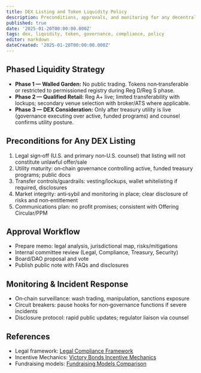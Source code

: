 ```yaml
---
title: DEX Listing and Token Liquidity Policy
description: Preconditions, approvals, and monitoring for any decentralized exchange (DEX) listing of governance tokens to ensure compliance and minimize speculation risk.
published: true
date: '2025-01-20T00:00:00.000Z'
tags: dex, liquidity, token, governance, compliance, policy
editor: markdown
dateCreated: '2025-01-20T00:00:00.000Z'
---
```


## Phased Liquidity Strategy

- **Phase 1 — Walled Garden:** No public trading. Tokens non‑transferable or restricted to permissioned registry during Reg D/Reg S phase.
- **Phase 2 — Qualified Retail:** Reg A+ live; limited transferability with lockups; secondary venue selection with broker/ATS where applicable.
- **Phase 3 — DEX Consideration:** Only after treasury utility is live (governance executing over active, funded programs) and counsel confirms utility posture.

## Preconditions for Any DEX Listing

1. Legal sign‑off (U.S. and primary non‑U.S. counsel) that listing will not constitute unlawful offer/sale
2. Utility maturity: on‑chain governance controlling active, funded treasury programs; public docs
3. Transfer controls/guardrails: vesting/lockups, wallet whitelisting if required, disclosures
4. Market integrity: anti‑sybil and monitoring in place; clear disclosure of risks and non‑entitlement
5. Communications plan: no profit promises; consistent with Offering Circular/PPM

## Approval Workflow

- Prepare memo: legal analysis, jurisdictional map, risks/mitigations
- Internal committee review (Legal, Compliance, Treasury, Security)
- Board/DAO proposal and vote
- Publish public note with FAQs and disclosures

## Monitoring & Incident Response

- On‑chain surveillance: wash trading, manipulation, sanctions exposure
- Circuit breakers: pause hooks for non‑governance functions if severe incidents
- Disclosure protocol: rapid public updates; regulator liaison via counsel

## References
- Legal framework: [Legal Compliance Framework](../strategy/legal-compliance-framework.md)
- Incentive Mechanics: [Victory Bonds Incentive Mechanics](../strategy/1-percent-treaty/victory-bonds-tokenomics.md)
- Fundraising models: [Fundraising Models Comparison](../strategy/fundraising-models-comparison.md)
